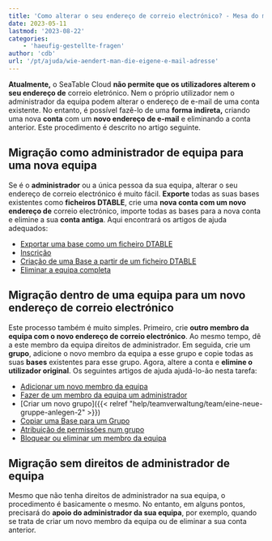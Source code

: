 ```yaml
---
title: 'Como alterar o seu endereço de correio electrónico? - Mesa do mar'
date: 2023-05-11
lastmod: '2023-08-22'
categories:
    - 'haeufig-gestellte-fragen'
author: 'cdb'
url: '/pt/ajuda/wie-aendert-man-die-eigene-e-mail-adresse'
---
```


**Atualmente,** o SeaTable Cloud **não permite que os utilizadores alterem o seu endereço de** correio eletrónico. Nem o próprio utilizador nem o administrador da equipa podem alterar o endereço de e-mail de uma conta existente. No entanto, é possível fazê-lo de uma **forma indireta,** criando uma nova **conta** com um **novo endereço de e-mail** e eliminando a conta anterior. Este procedimento é descrito no artigo seguinte.

## Migração como administrador de equipa para uma nova equipa

Se é o **administrador** ou a única pessoa da sua equipa, alterar o seu endereço de correio electrónico é muito fácil. **Exporte** todas as suas bases existentes como **ficheiros DTABLE**, crie uma **nova conta com um novo endereço de** correio electrónico, importe todas as bases para a nova conta e elimine a sua **conta antiga**. Aqui encontrará os artigos de ajuda adequados:

- [Exportar uma base como um ficheiro DTABLE](https://seatable.io/pt/docs/import-von-daten/speichern-einer-base-als-dtable-datei/)
- [Inscrição](https://seatable.io/pt/docs/erste-schritte/seatable-konto-erstellen/)
- [Criação de uma Base a partir de um ficheiro DTABLE](https://seatable.io/pt/docs/import-von-daten/erstellen-einer-base-aus-einer-dtable-datei/)
- [Eliminar a equipa completa](https://seatable.io/pt/docs/teamverwaltung/das-komplette-team-loeschen/)

## Migração dentro de uma equipa para um novo endereço de correio electrónico

Este processo também é muito simples. Primeiro, crie **outro membro da equipa com o novo endereço de correio electrónico**. Ao mesmo tempo, dê a este membro da equipa direitos de administrador. Em seguida, crie um **grupo**, adicione o novo membro da equipa a esse grupo e copie todas as suas **bases** existentes para esse grupo. Agora, altere a conta e **elimine o utilizador original**. Os seguintes artigos de ajuda ajudá-lo-ão nesta tarefa:

- [Adicionar um novo membro da equipa](https://seatable.io/pt/docs/teamverwaltung/ein-neues-teammitglied-hinzufuegen/)
- [Fazer de um membro da equipa um administrador](https://seatable.io/pt/docs/teamverwaltung/ein-teammitglied-zum-administrator-machen/)
- [Criar um novo grupo]({{< relref "help/teamverwaltung/team/eine-neue-gruppe-anlegen-2" >}})
- [Copiar uma Base para um Grupo](https://seatable.io/pt/docs/arbeiten-mit-bases/eine-base-in-eine-gruppe-kopieren/)
- [Atribuição de permissões num grupo](https://seatable.io/pt/docs/arbeiten-mit-gruppen/berechtigungen-in-einer-gruppe-vergeben/)
- [Bloquear ou eliminar um membro da equipa](https://seatable.io/pt/docs/teamverwaltung/ein-teammitglied-sperren-oder-loeschen/)

## Migração sem direitos de administrador de equipa

Mesmo que não tenha direitos de administrador na sua equipa, o procedimento é basicamente o mesmo. No entanto, em alguns pontos, precisará do **apoio do administrador da sua equipa**, por exemplo, quando se trata de criar um novo membro da equipa ou de eliminar a sua conta anterior.
